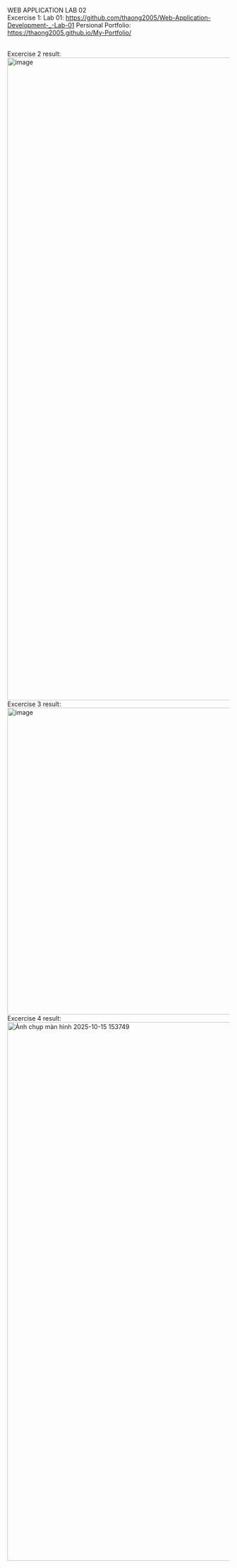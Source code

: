 WEB APPLICATION LAB 02
<br>
Excercise 1:
  Lab 01: https://github.com/thaong2005/Web-Application-Development-_-Lab-01
  Persional Portfolio: https://thaong2005.github.io/My-Portfolio/

<br>
Excercise 2 result:
<img width="912" height="1458" alt="image" src="https://github.com/user-attachments/assets/5daf0c70-817c-4ee4-823e-b0563d240940" />
<br>
Excercise 3 result:
<img width="1514" height="696" alt="image" src="https://github.com/user-attachments/assets/e6133973-7278-47ff-a6b1-ea56b5da555e" />

<br>
Excercise 4 result:
<img width="3063" height="1222" alt="Ảnh chụp màn hình 2025-10-15 153749" src="https://github.com/user-attachments/assets/76a96136-b245-4570-a55e-dc0a96b6f863" />
